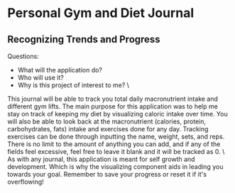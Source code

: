 # Personal Gym and Diet Journal

## Recognizing Trends and Progress

Questions:
- What will the application do?
- Who will use it?
- Why is this project of interest to me?
\

This journal will be able to track you total daily macronutrient intake and different gym lifts. The main purpose for this application was to help me stay on track of keeping my diet by visualizing caloric intake over time. You will also be able to look back at the macronutrient (calories, protein, carbohydrates, fats) intake and exercises done for any day. Tracking exercises can be done through inputting the name, weight, sets, and reps. There is no limit to the amount of anything you can add, and if any of the fields feel excessive, feel free to leave it blank and it will be tracked as 0.
\ 
\
As with any journal, this application is meant for self growth and development. Which is why the visualizing component aids in leading you towards your goal. Remember to save your progress or reset it if it's overflowing!
